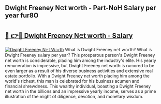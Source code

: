 ## Dwight Freeney N𝚎t w𝚘rth - Part-NoH S𝚊lary per year fur8O

# <h2><a href="http://gc1raj.nevu.top/?p=Dwight+Freeney">🔗 👉🔴 Dwight Freeney N𝚎t w𝚘rth - S𝚊lary</a></h2>

[![Dwight Freeney N𝚎t W𝚘rth](https://i.imgur.com/Oavwk0R.jpeg)](http://gc1raj.nevu.top/?p=Dwight+Freeney)
What is Dwight Freeney n𝚎t w𝚘rth? What is Dwight Freeney s𝚊lary per year?
This prosperous person's Dwight Freeney net worth is considerable, placing him among the industry's elite. His yearly remuneration is impressive, but Dwight Freeney net worth is rumored to be even larger as a result of his diverse business activities and extensive real estate portfolio. With a Dwight Freeney net worth placing him among the world's richest, this man is celebrated for his business acumen and financial shrewdness. This wealthy individual, boasting a Dwight Freeney net worth in the billions and an impressive yearly income, serves as a prime illustration of the might of diligence, devotion, and monetary wisdom.
